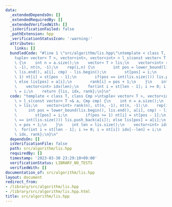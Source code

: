 ```yaml
---
data:
  _extendedDependsOn: []
  _extendedRequiredBy: []
  _extendedVerifiedWith: []
  _isVerificationFailed: false
  _pathExtension: hpp
  _verificationStatusIcon: ':warning:'
  attributes:
    links: []
  bundledCode: "#line 1 \"src/algorithm/lis.hpp\"\ntemplate < class T, class Cmp >\n\
    tuple< vector< T >, vector<int>, vector<int> > l_s(const vector< T >& a, Cmp cmp)\
    \ {\n    int n = a.size();\n    vector< T > lis;\n    vector<int> rank(n), st(n,\
    \ -1), nt(n, -1);\n    rep(i,n) {\n        int pos = lower_bound(lis.begin(),\
    \ lis.end(), a[i], cmp) - lis.begin();\n        st[pos] = i;\n        if(pos >=\
    \ 1) nt[i] = st[pos - 1];\n        if(pos == int(lis.size())) lis.push_back(a[i]);\
    \ else lis[pos] = a[i];\n        rank[i] = pos + 1;\n    }\n    int len = lis.size();\n\
    \    vector<int> idx(len);\n    for(int i = st[len - 1]; i >= 0; i = nt[i]) idx[--len]\
    \ = i;\n    return {lis, idx, rank};\n}\n"
  code: "template < class T, class Cmp >\ntuple< vector< T >, vector<int>, vector<int>\
    \ > l_s(const vector< T >& a, Cmp cmp) {\n    int n = a.size();\n    vector< T\
    \ > lis;\n    vector<int> rank(n), st(n, -1), nt(n, -1);\n    rep(i,n) {\n   \
    \     int pos = lower_bound(lis.begin(), lis.end(), a[i], cmp) - lis.begin();\n\
    \        st[pos] = i;\n        if(pos >= 1) nt[i] = st[pos - 1];\n        if(pos\
    \ == int(lis.size())) lis.push_back(a[i]); else lis[pos] = a[i];\n        rank[i]\
    \ = pos + 1;\n    }\n    int len = lis.size();\n    vector<int> idx(len);\n  \
    \  for(int i = st[len - 1]; i >= 0; i = nt[i]) idx[--len] = i;\n    return {lis,\
    \ idx, rank};\n}\n"
  dependsOn: []
  isVerificationFile: false
  path: src/algorithm/lis.hpp
  requiredBy: []
  timestamp: '2023-03-30 23:29:10+09:00'
  verificationStatus: LIBRARY_NO_TESTS
  verifiedWith: []
documentation_of: src/algorithm/lis.hpp
layout: document
redirect_from:
- /library/src/algorithm/lis.hpp
- /library/src/algorithm/lis.hpp.html
title: src/algorithm/lis.hpp
---
```

